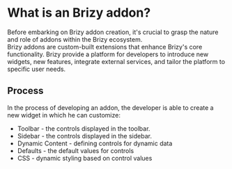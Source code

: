 # What is an Brizy addon?

Before embarking on Brizy addon creation, it's crucial to grasp the nature and role of addons within the Brizy ecosystem. <br/>
Brizy addons are custom-built extensions that enhance Brizy's core functionality. Brizy provide a platform for developers to introduce new widgets, new features, integrate external services, and tailor the platform to specific user needs.

## Process
In the process of developing an addon, the developer is able to create a new widget in which he can customize:
<ul>
  <li>Toolbar - the controls displayed in the toolbar.</li>
  <li>Sidebar - the controls displayed in the sidebar.</li>
  <li>Dynamic Content - defining controls for dynamic data</li>
  <li>Defaults - the default values for controls</li>
  <li>CSS - dynamic styling based on control values</li>
</ul>
